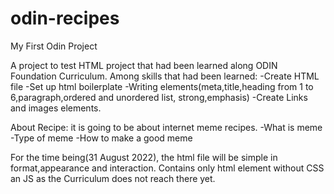 # odin-recipes
My First Odin Project

A project to test HTML project that had been learned along ODIN Foundation Curriculum.
Among skills that had been learned:
-Create HTML file
-Set up html boilerplate
-Writing elements(meta,title,heading from 1 to 6,paragraph,ordered and unordered  list, strong,emphasis)
-Create Links and images elements.
 
 About Recipe:
 it is going to be about internet meme recipes.
 -What is meme
 -Type of meme
 -How to make a good meme

 For the time being(31 August 2022), the html file will be simple in format,appearance and interaction. Contains only html element without CSS an JS as the Curriculum does not reach there yet.